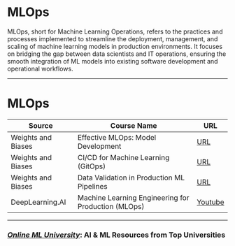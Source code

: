# **MLOps**
MLOps, short for Machine Learning Operations, refers to the practices and processes implemented to streamline the deployment, management, and scaling of machine learning models in production environments. It focuses on bridging the gap between data scientists and IT operations, ensuring the smooth integration of ML models into existing software development and operational workflows.




---


# **MLOps**
| Source | Course Name |  URL |
| --- | --- |   --- |
| Weights and Biases | Effective MLOps: Model Development | [URL](https://www.wandb.courses/courses/effective-mlops-model-development) | 
| Weights and Biases | CI/CD for Machine Learning (GitOps) | [URL](https://www.wandb.courses/courses/ci-cd-for-machine-learning) | 
| Weights and Biases | Data Validation in Production ML Pipelines | [URL](https://www.wandb.courses/courses/data-validation-for-machine-learning) | 
| DeepLearning.AI | Machine Learning Engineering for Production (MLOps) | [Youtube](https://www.youtube.com/playlist?list=PLkDaE6sCZn6GMoA0wbpJLi3t34Gd8l0aK) |



---
### [***Online ML University***]((https://github.com/azminewasi/online-ml-university/)): **AI & ML Resources from Top Universities**